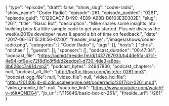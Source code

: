 {
  "type": "episode",
  "draft": false,
  "show_slug": "coder-radio",
  "show_name": "Coder Radio",
  "episode": 261,
  "episode_padded": "0261",
  "episode_guid": "C129CAC7-D490-4E89-A68B-B6103E3D302E",
  "slug": "261",
  "title": "Basic Bot",
  "description": "Mike shares some insights into building bots & a little sample code to get you started. Plus we discuss the week\u2019s developer news & spend a bit of time on feedback.",
  "date": "2017-06-15T15:28:56-07:00",
  "header_image": "/images/shows/coder-radio.png",
  "categories": [
    "Coder Radio"
  ],
  "tags": [],
  "hosts": [
    "chris",
    "michael"
  ],
  "guests": [],
  "sponsors": [],
  "podcast_duration": "00:47:34",
  "podcast_file": "https://aphid.fireside.fm/d/1437767933/b44de5fa-47c1-4e94-bf9e-c72f8d1c8f5d/d2eedce1-d730-4de3-a8ba-8b628cc7a91d.mp3",
  "podcast_bytes": 24947830,
  "podcast_chapters": null,
  "podcast_alt_file": "http://traffic.libsyn.com/jnite/cr-0261.mp3",
  "podcast_ogg_file": null,
  "video_file": null,
  "video_hd_file": "http://201406.jb-dl.cdn.scaleengine.net/coderradio/2017/cr-0261.mp4",
  "video_mobile_file": null,
  "youtube_link": "https://www.youtube.com/watch?v=t6ItAQNlZG4",
  "jb_url": "/115846/basic-bot-cr-261/",
  "fireside_url": "/261"
}

